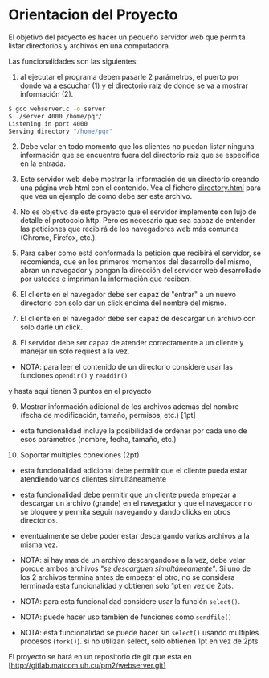 Orientacion del Proyecto
========================

El objetivo del proyecto es hacer un pequeño servidor web que permita listar directorios y archivos en una computadora.

Las funcionalidades son las siguientes:

1. al ejecutar el programa deben pasarle 2 parámetros, el puerto por donde va a escuchar (1) y el directorio raíz de donde se va a mostrar información (2). 

~~~bash
$ gcc webserver.c -o server
$ ./server 4000 /home/pqr/
Listening in port 4000
Serving directory "/home/pqr"
~~~

2. Debe velar en todo momento que los clientes no puedan listar ninguna información que se encuentre fuera del directorio raiz que se especifica en la entrada.

3. Este servidor web debe mostrar la información de un directorio creando una página web html con el contenido. Vea el fichero [directory.html](directory.html) para que vea un ejemplo de como debe ser este archivo.

4. No es objetivo de este proyecto que el servidor implemente con lujo de detalle el protocolo http. Pero es necesario que sea capaz de entender las peticiones que recibirá de los navegadores web más comunes (Chrome, Firefox, etc.).

5. Para saber como está conformada la petición que recibirá el servidor, se recomienda, que en los primeros momentos del desarrollo del mismo, abran un navegador y pongan la dirección del servidor web desarrollado por ustedes e impriman la información que reciben.

6. El cliente en el navegador debe ser capaz de "entrar" a un nuevo directorio con solo dar un click encima del nombre del mismo.

7. El cliente en el navegador debe ser capaz de descargar un archivo con solo darle un click.

8. El servidor debe ser capaz de atender correctamente a un cliente y manejar un solo request a la vez.  

* NOTA: para leer el contenido de un directorio considere usar las funciones `opendir()` y `readdir()`

y hasta aqui tienen 3 puntos en el proyecto

9. Mostrar información adicional de los archivos además del nombre (fecha de modificación, tamaño, permisos, etc.) [1pt] 

* esta funcionalidad incluye la posibilidad de ordenar por cada uno de esos parámetros (nombre, fecha, tamaño, etc.)

10. Soportar multiples conexiones  (2pt)

* esta funcionalidad adicional debe permitir que el cliente pueda estar atendiendo varios clientes simultáneamente

* esta funcionalidad debe permitir que un cliente pueda empezar a descargar un archivo (grande) en el navegador y que el navegador no se bloquee y permita seguir navegando y dando clicks en otros directorios.

* eventualmente se debe poder estar descargando varios archivos a la misma vez. 

* NOTA: si hay mas de un archivo descargandose a la vez, debe velar porque ambos archivos *"se descarguen simultáneamente"*. Si uno de los 2 archivos termina antes de empezar el otro, no se considera terminada esta funcionalidad y obtienen solo 1pt en vez de 2pts.

* NOTA: para esta funcionalidad considere usar la función `select()`.

* NOTA: puede hacer uso tambien de funciones como `sendfile()` 

* NOTA: esta funcionalidad se puede hacer sin `select()` usando multiples procesos (`fork()`). si no utilizan select, solo obtienen 1pt en vez de 2pts.

El proyecto se hará en un repositorio de git que esta en 
[http://gitlab.matcom.uh.cu/pm2/webserver.git]

